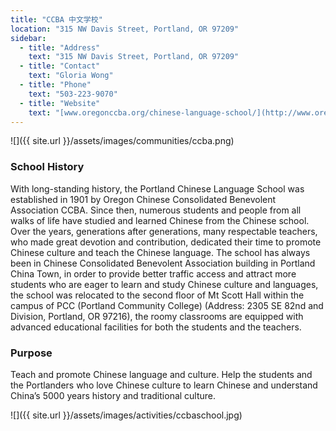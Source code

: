 ```yaml
---
title: "CCBA 中文学校"
location: "315 NW Davis Street, Portland, OR 97209"
sidebar:
  - title: "Address"
    text: "315 NW Davis Street, Portland, OR 97209"
  - title: "Contact"
    text: "Gloria Wong"
  - title: "Phone"
    text: "503-223-9070"
  - title: "Website"
    text: "[www.oregonccba.org/chinese-language-school/](http://www.oregonccba.org/chinese-language-school/)"
---
```


![]({{ site.url }}/assets/images/communities/ccba.png)

### School History

With long-standing history, the Portland Chinese Language School was established in 1901 by Oregon Chinese Consolidated Benevolent Association CCBA. Since then, numerous students and people from all walks of life have studied and learned Chinese from the Chinese school. Over the years, generations after generations, many respectable teachers, who made great devotion and contribution, dedicated their time to promote Chinese culture and teach the Chinese language. The school has always been in Chinese Consolidated Benevolent Association building in Portland China Town, in order to provide better traffic access and attract more students who are eager to learn and study Chinese culture and languages, the school was relocated to the second floor of Mt Scott Hall within the campus of PCC (Portland Community College) (Address: 2305 SE 82nd and Division, Portland, OR 97216), the roomy classrooms are equipped with advanced educational facilities for both the students and the teachers.

### Purpose

Teach and promote Chinese language and culture. Help the students and the Portlanders who love Chinese culture to learn Chinese and understand China’s 5000 years history and traditional culture.

![]({{ site.url }}/assets/images/activities/ccbaschool.jpg)
